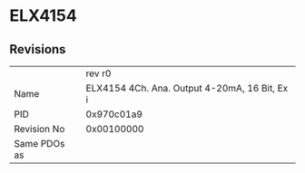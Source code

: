 # ELX4154

## Revisions
<table>
<tr>
<td></td>
<td>rev r0</td>
</tr>
<tr>
<td>Name</td>
<td>ELX4154 4Ch. Ana. Output 4-20mA, 16 Bit, Ex i</td>
</tr>
<tr>
<td>PID</td>
<td>0x970c01a9</td>
</tr>
<tr>
<td>Revision No</td>
<td>0x00100000</td>
</tr>
<tr>
<td>Same PDOs as</td>
<td></td>
</tr>
</table>
